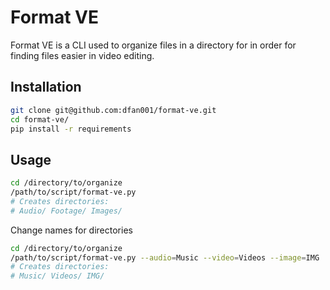 # Format VE

Format VE is a CLI used to organize files in a directory for in order for finding files easier in video editing.

## Installation

```bash
git clone git@github.com:dfan001/format-ve.git
cd format-ve/
pip install -r requirements
```

## Usage

```bash
cd /directory/to/organize
/path/to/script/format-ve.py
# Creates directories: 
# Audio/ Footage/ Images/
```

Change names for directories
```bash
cd /directory/to/organize
/path/to/script/format-ve.py --audio=Music --video=Videos --image=IMG
# Creates directories: 
# Music/ Videos/ IMG/
```